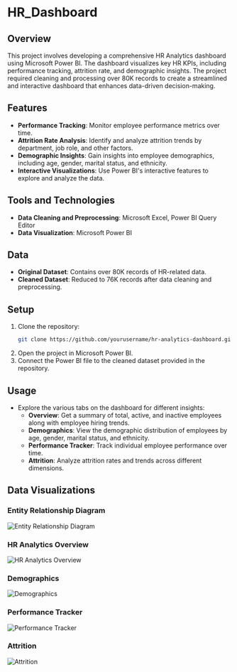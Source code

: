 # HR_Dashboard

## Overview

This project involves developing a comprehensive HR Analytics dashboard using Microsoft Power BI. The dashboard visualizes key HR KPIs, including performance tracking, attrition rate, and demographic insights. The project required cleaning and processing over 80K records to create a streamlined and interactive dashboard that enhances data-driven decision-making.

## Features

- **Performance Tracking**: Monitor employee performance metrics over time.
- **Attrition Rate Analysis**: Identify and analyze attrition trends by department, job role, and other factors.
- **Demographic Insights**: Gain insights into employee demographics, including age, gender, marital status, and ethnicity.
- **Interactive Visualizations**: Use Power BI's interactive features to explore and analyze the data.

## Tools and Technologies

- **Data Cleaning and Preprocessing**: Microsoft Excel, Power BI Query Editor
- **Data Visualization**: Microsoft Power BI

## Data

- **Original Dataset**: Contains over 80K records of HR-related data.
- **Cleaned Dataset**: Reduced to 76K records after data cleaning and preprocessing.

## Setup

1. Clone the repository:
    ```bash
    git clone https://github.com/yourusername/hr-analytics-dashboard.git
    ```
2. Open the project in Microsoft Power BI.
3. Connect the Power BI file to the cleaned dataset provided in the repository.

## Usage

- Explore the various tabs on the dashboard for different insights:
  - **Overview**: Get a summary of total, active, and inactive employees along with employee hiring trends.
  - **Demographics**: View the demographic distribution of employees by age, gender, marital status, and ethnicity.
  - **Performance Tracker**: Track individual employee performance over time.
  - **Attrition**: Analyze attrition rates and trends across different dimensions.

## Data Visualizations

### Entity Relationship Diagram
![Entity Relationship Diagram](path/to/ERD_screenshot.png)

### HR Analytics Overview
![HR Analytics Overview](path/to/overview_screenshot.png)

### Demographics
![Demographics](path/to/demographics_screenshot.png)

### Performance Tracker
![Performance Tracker](path/to/performance_tracker_screenshot.png)

### Attrition
![Attrition](path/to/attrition_screenshot.png)
